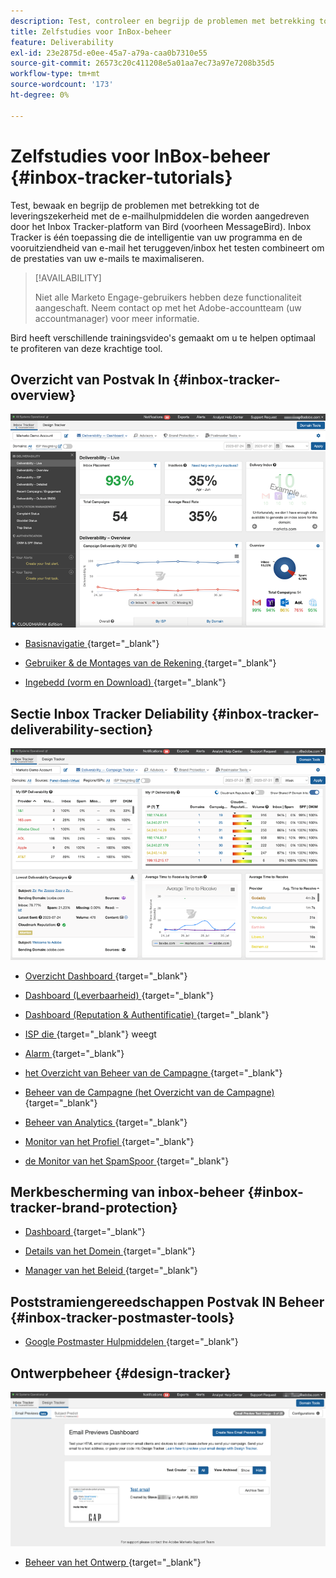 ```yaml
---
description: Test, controleer en begrijp de problemen met betrekking tot de leveringszekerheid met Inbox Tracker.
title: Zelfstudies voor InBox-beheer
feature: Deliverability
exl-id: 23e2875d-e0ee-45a7-a79a-caa0b7310e55
source-git-commit: 26573c20c411208e5a01aa7ec73a97e7208b35d5
workflow-type: tm+mt
source-wordcount: '173'
ht-degree: 0%

---
```


# Zelfstudies voor InBox-beheer {#inbox-tracker-tutorials}

Test, bewaak en begrijp de problemen met betrekking tot de leveringszekerheid met de e-mailhulpmiddelen die worden aangedreven door het Inbox Tracker-platform van Bird (voorheen MessageBird). Inbox Tracker is één toepassing die de intelligentie van uw programma en de vooruitziendheid van e-mail het teruggeven/inbox het testen combineert om de prestaties van uw e-mails te maximaliseren.

>[!AVAILABILITY]
>
>Niet alle Marketo Engage-gebruikers hebben deze functionaliteit aangeschaft. Neem contact op met het Adobe-accountteam (uw accountmanager) voor meer informatie.

Bird heeft verschillende trainingsvideo&#39;s gemaakt om u te helpen optimaal te profiteren van deze krachtige tool.

## Overzicht van Postvak In {#inbox-tracker-overview}

![](assets/inbox-tracker-tutorials-1.png)

* [ Basisnavigatie ](https://veed.io/view/263a0e5e-3b0c-40a4-98a7-945fe28173a1){target="_blank"}

* [ Gebruiker &amp; de Montages van de Rekening ](https://veed.io/view/dae8007a-89b4-4a2a-b666-0e9b12706866){target="_blank"}

* [ Ingebedd (vorm en Download) ](https://veed.io/view/8b9e398e-21c9-49dc-a133-e1d8eb8ba03d){target="_blank"}

## Sectie Inbox Tracker Deliability {#inbox-tracker-deliverability-section}

![](assets/inbox-tracker-tutorials-2.png)

* [ Overzicht Dashboard ](https://veed.io/view/2d1084f3-b4b4-440b-9977-a3cc3b885bb9){target="_blank"}

* [ Dashboard (Leverbaarheid) ](https://veed.io/view/f5dc2e22-3ed1-4024-b6c5-bf346adcc07d){target="_blank"}

* [ Dashboard (Reputation &amp; Authentificatie) ](https://veed.io/view/ec237f9d-7923-4ddc-8a58-15d58774d382){target="_blank"}

* [ ISP die ](https://veed.io/view/bec80e1d-66f2-462c-8470-60610c8a07f7){target="_blank"} weegt

* [ Alarm ](https://veed.io/view/1d968a33-e565-4cd2-b25f-53cca61b4823){target="_blank"}

* [ het Overzicht van Beheer van de Campagne ](https://veed.io/view/8c92bdc5-4131-498c-a450-a518f2e91b17){target="_blank"}

* [ Beheer van de Campagne (het Overzicht van de Campagne) ](https://veed.io/view/9c8e18a4-5d9e-495c-ad92-83309f40314a){target="_blank"}

* [ Beheer van Analytics ](https://veed.io/view/b458f788-07e1-4553-b743-2d469a356ba2){target="_blank"}

* [ Monitor van het Profiel ](https://veed.io/view/6ca38d3f-df46-4707-a6cb-dde0fbad470b){target="_blank"}

* [ de Monitor van het SpamSpoor ](https://veed.io/view/ce488da2-1688-4584-9c26-27baa9c8ed19){target="_blank"}

## Merkbescherming van inbox-beheer {#inbox-tracker-brand-protection}

* [ Dashboard ](https://veed.io/view/287b425f-2ec8-470b-b993-a654b92b759d){target="_blank"}

* [ Details van het Domein ](https://veed.io/view/cb8a4f53-8008-483b-841a-b0878b8bf17b){target="_blank"}

* [ Manager van het Beleid ](https://veed.io/view/1036967c-0f77-4fd6-8c40-71553bceef3d){target="_blank"}

## Poststramiengereedschappen Postvak IN Beheer {#inbox-tracker-postmaster-tools}

* [ Google Postmaster Hulpmiddelen ](https://veed.io/view/7c89c0d8-ead2-46ad-9709-7509d043442a){target="_blank"}

## Ontwerpbeheer {#design-tracker}

![](assets/inbox-tracker-tutorials-3.png)

* [ Beheer van het Ontwerp ](https://veed.io/view/3efe7959-d835-4a00-948c-93e4a0394871){target="_blank"}
